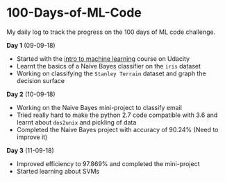 # 100-Days-of-ML-Code
My daily log to track the progress on the 100 days of ML code challenge.

**Day 1** (09-09-18)  
- Started with the [intro to machine learning](https://in.udacity.com/course/intro-to-machine-learning--ud120-india)  course on Udacity 
- Learnt the basics of a Naive Bayes classifier on the `iris` dataset
- Working on classifying the `Stanley Terrain` dataset and graph the decision surface

**Day 2** (10-09-18)  
- Working on the Naive Bayes mini-project to classify email
- Tried really hard to make the python 2.7 code compatible with 3.6 and learnt about `dos2unix` and pickling of data 
- Completed the Naive Bayes project with accuracy of 90.24% (Need to improve it)

**Day 3** (11-09-18)
- Improved efficiency to 97.869% and completed the mini-project
- Started learning about SVMs